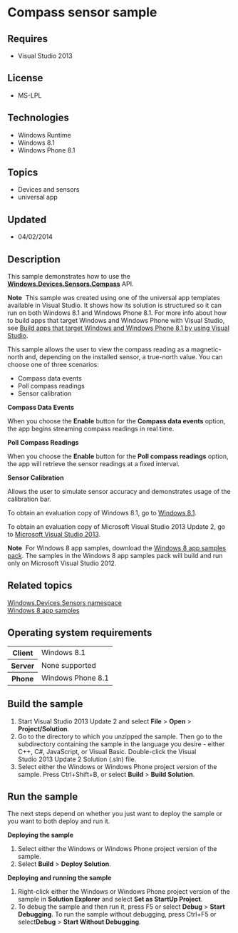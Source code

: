 # Compass sensor sample
## Requires
- Visual Studio 2013
## License
- MS-LPL
## Technologies
- Windows Runtime
- Windows 8.1
- Windows Phone 8.1
## Topics
- Devices and sensors
- universal app
## Updated
- 04/02/2014
## Description

<div id="mainSection">
<p>This sample demonstrates how to use the <a href="http://msdn.microsoft.com/library/windows/apps/br225705">
<b>Windows.Devices.Sensors.Compass</b></a> API. </p>
<p class="note"><b>Note</b>&nbsp;&nbsp;This sample was created using one of the universal app templates available in Visual Studio. It shows how its solution is structured so it can run on both Windows&nbsp;8.1 and Windows Phone 8.1. For more info about how to build apps
 that target Windows and Windows Phone with Visual Studio, see <a href="http://msdn.microsoft.com/library/windows/apps/dn609832">
Build apps that target Windows and Windows Phone 8.1 by using Visual Studio</a>.</p>
<p>This sample allows the user to view the compass reading as a magnetic-north and, depending on the installed sensor, a true-north value. You can choose one of three scenarios:
</p>
<ul>
<li>Compass data events </li><li>Poll compass readings </li><li>Sensor calibration </li></ul>
<p></p>
<p><b>Compass Data Events </b></p>
<p>When you choose the <b>Enable</b> button for the <b>Compass data events</b> option, the app begins streaming compass readings in real time.</p>
<p><b>Poll Compass Readings </b></p>
<p>When you choose the <b>Enable</b> button for the <b>Poll compass readings</b> option, the app will retrieve the sensor readings at a fixed interval.</p>
<p><b>Sensor Calibration</b></p>
<p>Allows the user to simulate sensor accuracy and demonstrates usage of the calibration bar.</p>
<p>To obtain an evaluation copy of Windows&nbsp;8.1, go to <a href="http://go.microsoft.com/fwlink/p/?linkid=301696">
Windows&nbsp;8.1</a>.</p>
<p>To obtain an evaluation copy of Microsoft Visual Studio&nbsp;2013 Update&nbsp;2, go to <a href="http://go.microsoft.com/fwlink/p/?linkid=301697">
Microsoft Visual Studio&nbsp;2013</a>.</p>
<p></p>
<p class="note"><b>Note</b>&nbsp;&nbsp;For Windows&nbsp;8 app samples, download the <a href="http://go.microsoft.com/fwlink/p/?LinkId=301698">
Windows&nbsp;8 app samples pack</a>. The samples in the Windows&nbsp;8 app samples pack will build and run only on Microsoft Visual Studio&nbsp;2012.</p>
<p></p>
<h2><a id="related_topics"></a>Related topics</h2>
<dl><dt><a href="http://go.microsoft.com/fwlink/p/?linkid=241981">Windows.Devices.Sensors namespace</a>
</dt><dt><a href="http://go.microsoft.com/fwlink/p/?LinkID=227694">Windows 8 app samples</a>
</dt></dl>
<h2>Operating system requirements</h2>
<table>
<tbody>
<tr>
<th>Client</th>
<td><dt>Windows&nbsp;8.1 </dt></td>
</tr>
<tr>
<th>Server</th>
<td><dt>None supported </dt></td>
</tr>
<tr>
<th>Phone</th>
<td><dt>Windows Phone 8.1 </dt></td>
</tr>
</tbody>
</table>
<h2>Build the sample</h2>
<p></p>
<ol>
<li>Start Visual Studio&nbsp;2013 Update&nbsp;2 and select <b>File</b> &gt; <b>Open</b> &gt;
<b>Project/Solution</b>. </li><li>Go to the directory to which you unzipped the sample. Then go to the subdirectory containing the sample in the language you desire - either C&#43;&#43;, C#, JavaScript, or Visual Basic. Double-click the Visual Studio&nbsp;2013 Update&nbsp;2 Solution (.sln) file.
</li><li>Select either the Windows or Windows Phone project version of the sample. Press Ctrl&#43;Shift&#43;B, or select
<b>Build</b> &gt; <b>Build Solution</b>. </li></ol>
<p></p>
<h2>Run the sample</h2>
<p>The next steps depend on whether you just want to deploy the sample or you want to both deploy and run it.</p>
<p><b>Deploying the sample</b></p>
<ol>
<li>Select either the Windows or Windows Phone project version of the sample. </li><li>Select <b>Build</b> &gt; <b>Deploy Solution</b>. </li></ol>
<p><b>Deploying and running the sample</b></p>
<ol>
<li>Right-click either the Windows or Windows Phone project version of the sample in
<b>Solution Explorer</b> and select <b>Set as StartUp Project</b>. </li><li>To debug the sample and then run it, press F5 or select <b>Debug</b> &gt; <b>
Start Debugging</b>. To run the sample without debugging, press Ctrl&#43;F5 or select<b>Debug</b> &gt;
<b>Start Without Debugging</b>. </li></ol>
</div>
